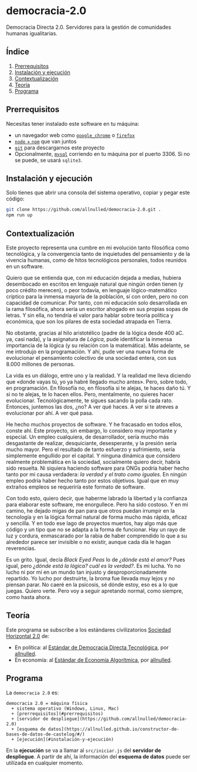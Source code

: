 # democracia-2.0

Democracia Directa 2.0. Servidores para la gestión de comunidades humanas igualitarias.

## Índice

1. [Prerrequisitos](#prerrequisitos)
2. [Instalación y ejecución](#instalación-y-ejecución)
3. [Contextualización](#contextualización)
4. [Teoría](#teoría)
5. [Programa](#programa)

## Prerrequisitos

Necesitas tener instalado este software en tu máquina:

- un navegador web como [`google_chrome`](https://www.google.com/intl/es_es/chrome/?brand=YTUH&gclsrc=ds&gclsrc=ds) o [`firefox`](https://www.mozilla.org/es-ES/firefox/new/)
- [`node` + `npm`](https://nodejs.org/en/download) que van juntos
- [`git`](https://git-scm.com/downloads) para descargarnos este proyecto
- Opcionalmente, [`mysql`](https://www.mysql.com/downloads/) corriendo en tu máquina por el puerto 3306. Si no se puede, se usará `sqlite3`.

## Instalación y ejecución

Solo tienes que abrir una consola del sistema operativo, copiar y pegar este código:

```sh
git clone https://github.com/allnulled/democracia-2.0.git .
npm run up
```

## Contextualización

Este proyecto representa una cumbre en mi evolución tanto filosófica como tecnológica, y la convergencia tanto de inquietudes del pensamiento y de la vivencia humanas, como de hitos tecnológicos personales, todos reunidos en un software.

Quiero que se entienda que, con mi educación dejada a medias, hubiera desembocado en escritos en lenguaje natural que ningún orden tienen (y poco crédito merecen), o peor todavía, en lenguaje lógico-matemático críptico para la inmensa mayoría de la población, sí con orden, pero no con capacidad de comunicar. Por tanto, con mi educación solo desarrollada en la rama filosófica, ahora sería un escritor ahogado en sus propias sopas de letras. Y sin ella, no tendría el valor para hablar sobre teoría política y económica, que son los pilares de esta sociedad atrapada en Tierra.

No obstante, gracias al hilo aristotélico (padre de la lógica desde 400 aC. ya, casi nada), y la asignatura de *Lógica*, pude identificar la inmensa importancia de la lógica (y su relación con la matemática). Más adelante, se me introdujo en la programación. Y ahí, pude ver una nueva forma de evolucionar el pensamiento colectivo de una sociedad entera, con sus 8.000 millones de personas.

La vida es un diálogo, entre uno y la realidad. Y la realidad me lleva diciendo que «donde vayas tú, yo ya habré llegado mucho antes». Pero, sobre todo, en programación. En filosofía no, en filosofía si te alejas, te haces daño tú. Y si no te alejas, te lo hacen ellos. Pero, mentalmente, no quieres hacer evolucionar. Tecnológicamente, te sigues sacando la polla cada rato. Entonces, juntemos las dos, ¿no? A ver qué haces. A ver si te atreves a evolucionar por ahí. A ver qué pasa.

He hecho muchos proyectos de software. Y he fracasado en todos ellos, conste ahí. Este proyecto, sin embargo, lo considero muy importante y especial. Un empleo cualquiera, de desarrollador, sería mucho más desgastante de realizar, desquiciante, desesperante, y la presión sería mucho mayor. Pero el resultado de tanto esfuerzo y sufrimiento, sería simplemente engullido por el capital. Y ninguna dinámica que considero realmente problemática en la sociedad, socialmente quiero decir, habría sido resuelta. Ni siquiera haciendo software para ONGs podría haber hecho tanto por mi causa verdadera: *la verdad y el trato como iguales*. En ningún empleo podría haber hecho tanto por estos objetivos. Igual que en muy extraños empleos se requeriría este formato de software.

Con todo esto, quiero decir, que haberme labrado la libertad y la confianza para elaborar este software, me enorgullece. Pero ha sido costoso. Y en mi camino, he dejado migas de pan para que otros puedan irrumpir en la tecnología y en la lógica formal natural de forma mucho más rápida, eficaz y sencilla. Y en todo ese lago de proyectos muertos, hay algo más que código y un tipo que no se adapta a la forma de funcionar. Hay un rayo de luz y cordura, enmascarado por la rabia de haber comprendido lo que a su alrededor parece ser invisible o no existir, aunque cada día le hagan reverencias.

Es un grito. Igual, decía *Black Eyed Peas* lo de *¿dónde está el amor?* Pues igual, pero *¿dónde está la lógica? cuál es la verdad?*. Es mi lucha. Yo no lucho ni por mí en un mundo tan injusto y desproporcionadamente repartido. Yo lucho por destruirte, la broma fue llevada muy lejos y no piensan parar. No caeré en la psicosis, sé dónde estoy, eso es a lo que juegas. Quiero verte. Pero voy a seguir apretando normal, como siempre, como hasta ahora.

## Teoría

Este programa se subscribe a los estándares civilizatorios [Sociedad Horizontal 2.0](./info/Sociedad-Horizontal-2.0.md) de:
  - En política: al [Estándar de Democracia Directa Tecnológica](./info/Estándar-de-Democracia-Directa-Tecnológica.md), por [allnulled](https://github.com/allnulled).
  - En economía: al [Estándar de Economía Algorítmica](./info/Estándar-de-Economía-Algorítmica.md), por [allnulled](https://github.com/allnulled).

## Programa

La `democracia 2.0` es:

```
democracia 2.0 = máquina física
  + sistema operativo (Windows, Linux, Mac)
  + [prerrequisitos](#prerrequisitos)
  + [servidor de despliegue](https://github.com/allnulled/democracia-2.0)
  + [esquema de datos](https://allnulled.github.io/constructor-de-bases-de-datos-de-castelog/#/)
  + [ejecución](#instalación-y-ejecución)
```

En la **ejecución** se va a llamar al `src/iniciar.js` del **servidor de despliegue**. A partir de ahí, la información del **esquema de datos** puede ser utilizada en cualquier momento.






